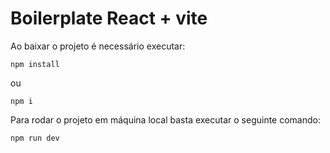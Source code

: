 # Boilerplate React + vite

Ao baixar o projeto é necessário executar:

```
npm install
```

ou

```
npm i
```

Para rodar o projeto em máquina local basta executar o seguinte comando:

```
npm run dev
```
